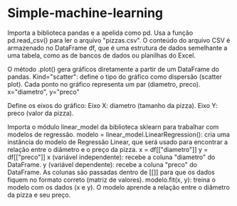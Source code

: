 ﻿# Simple-machine-learning

Importa a biblioteca pandas e a apelida como pd.
Usa a função pd.read_csv() para ler o arquivo "pizzas.csv".
O conteúdo do arquivo CSV é armazenado no DataFrame df, que é uma estrutura de dados semelhante a uma tabela, como as de bancos de dados ou planilhas do Excel.

O método .plot() gera gráficos diretamente a partir de um DataFrame do pandas.
Kind="scatter": define o tipo do gráfico como dispersão (scatter plot).
Cada ponto no gráfico representa um par (diametro, preco).
x="diametro", y="preco"

Define os eixos do gráfico:
Eixo X: diametro (tamanho da pizza).
Eixo Y: preco (valor da pizza).

Importa o módulo linear_model da biblioteca sklearn para trabalhar com modelos de regressão.
modelo = linear_model.LinearRegression(): cria uma instância do modelo de Regressão Linear, que será usado para encontrar a relação entre o diâmetro e o preço da pizza.
x = df[["diametro"]]
y = df[["preco"]]
x (variável independente): recebe a coluna "diametro" do DataFrame.
y (variável dependente): recebe a coluna "preco" do DataFrame.
As colunas são passadas dentro de [[]] para que os dados fiquem no formato correto (matriz de valores).
modelo.fit(x, y): treina o modelo com os dados (x e y).
O modelo aprende a relação entre o diâmetro da pizza e seu preço.
